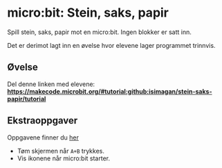 # micro:bit: Stein, saks, papir
Spill stein, saks, papir mot en micro:bit. Ingen blokker er satt inn.

Det er derimot lagt inn en øvelse hvor elevene lager programmet trinnvis.

## Øvelse
Del denne linken med elevene: **https://makecode.microbit.org/#tutorial:github:isimagan/stein-saks-papir/tutorial**

## Ekstraoppgaver
Oppgavene finner du [her](/ekstraoppgaver)
* Tøm skjermen når ``A+B`` trykkes.
* Vis ikonene når micro:bit starter.
